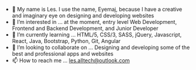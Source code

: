 - 👋 My name is Les. I use the name, Eyemaj, because I have a creative and imaginary eye on designing and developing websites
- 👀 I’m interested in ... at the moment, entry level Web Development, Frontend and Backend Development, and Junior Developer
- 🌱 I’m currently learning ... HTML/5, CSS/3, SASS, jQuery, Javascript, React, Java, Bootstrap, Python, Git, Angular
- 💞️ I’m looking to collaborate on ... Designing and developing some of the best and professional apps and websites
- 📫 How to reach me ... les.alltech@outlook.com

<!---
eyemaj/eyemaj is a ✨ special ✨ repository because its `README.md` (this file) appears on your GitHub profile.
You can click the Preview link to take a look at your changes.
--->
